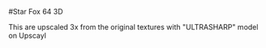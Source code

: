 #Star Fox 64 3D

This are upscaled 3x from the original textures with "ULTRASHARP" model on Upscayl
